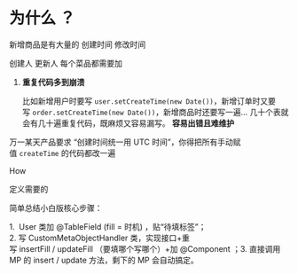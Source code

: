 # 为什么 ？
新增商品是有大量的
创建时间
修改时间

创建人
更新人
每个菜品都需要加
1. **重复代码多到崩溃**
    
    比如新增用户时要写 `user.setCreateTime(new Date())`，新增订单时又要写 `order.setCreateTime(new Date())`，新增商品时还要写一遍... 几十个表就会有几十遍重复代码，既麻烦又容易漏写。
**容易出错且难维护**

万一某天产品要求 “创建时间统一用 UTC 时间”，你得把所有手动赋值 `createTime` 的代码都改一遍


How

定义需要的


简单总结小白版核心步骤：
 
1.  User 类加 @TableField (fill = 时机) ，贴“待填标签”；
​
2. 写 CustomMetaObjectHandler 类，实现接口+重写 insertFill / updateFill （要填哪个写哪个）+加 @Component ；
​
3. 直接调用 MP 的 insert / update 方法，剩下的 MP 会自动搞定。


